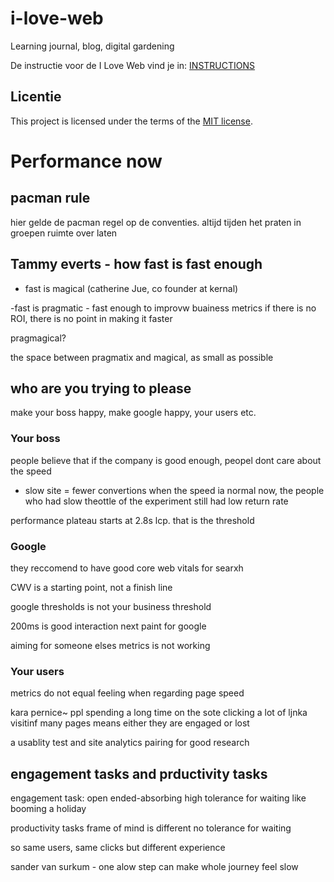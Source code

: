 # i-love-web

Learning journal, blog, digital gardening

De instructie voor de I Love Web vind je in: [INSTRUCTIONS](https://github.com/fdnd-task/i-love-web/blob/main/docs/INSTRUCTIONS.md)


## Licentie

This project is licensed under the terms of the [MIT license](./LICENSE).


# Performance now

## pacman rule

hier gelde de pacman regel op de conventies.
altijd tijden het praten in groepen ruimte over laten


## Tammy everts - how fast is fast enough

- fast is magical (catherine Jue, co founder at kernal)

-fast is pragmatic - fast enough to improvw buainess metrics
if there is no ROI, there is no point in making it faster

pragmagical?

the space between pragmatix and magical, as small as possible

## who are you trying to please

make your boss happy, make google happy, your users etc.

### Your boss

people believe that if the company is good enough, peopel dont care about the speed

- slow site = fewer convertions
when the speed ia normal now, the people who had slow theottle of the experiment still had low return rate

performance plateau starts at 2.8s lcp. that is the threshold

### Google

they reccomend to have good core web vitals for searxh

CWV is a starting point, not a finish line

google thresholds is not your business threshold

200ms is good interaction next paint for google

aiming for someone elses metrics is not working

### Your users

metrics do not equal feeling when regarding page speed


kara pernice~ ppl spending a long time on the sote clicking a lot of ljnka visitinf many pages means 
either they are engaged or lost

a usablity test and site analytics pairing for good research

## engagement tasks and prductivity tasks

engagement task:
open ended-absorbing
high tolerance for waiting
like booming a holiday

productivity tasks
frame of mind is different
no tolerance for waiting

so same users, same clicks but different experience

sander van surkum - one alow step can make whole journey feel slow







